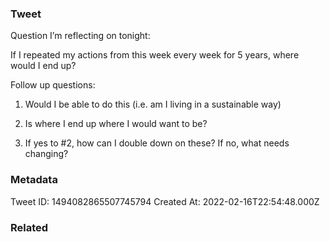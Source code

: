 ### Tweet
Question I’m reflecting on tonight:

If I repeated my actions from this week every week for 5 years, where would I end up?

Follow up questions: 

1) Would I be able to do this (i.e. am I living in a sustainable way)

2) Is where I end up where I would want to be? 

3) If yes to #2, how can I double down on these? If no, what needs changing?

### Metadata
Tweet ID: 1494082865507745794
Created At: 2022-02-16T22:54:48.000Z

### Related

